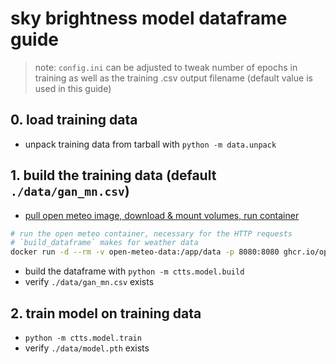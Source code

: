 # sky brightness model dataframe guide

> note: `config.ini` can be adjusted to tweak number of epochs in training
> as well as the training .csv output filename (default value is used in this guide)

## 0. load training data

- unpack training data from tarball with `python -m data.unpack`

## 1. build the training data (default `./data/gan_mn.csv`)

- [pull open meteo image, download & mount volumes, run container](https://github.com/open-meteo/open-data/tree/main/tutorial_download_era5)

```sh
# run the open meteo container, necessary for the HTTP requests
# `build_dataframe` makes for weather data
docker run -d --rm -v open-meteo-data:/app/data -p 8080:8080 ghcr.io/open-meteo/open-meteo
```

- build the dataframe with `python -m ctts.model.build`
- verify `./data/gan_mn.csv` exists

## 2. train model on training data

- `python -m ctts.model.train`
- verify `./data/model.pth` exists
